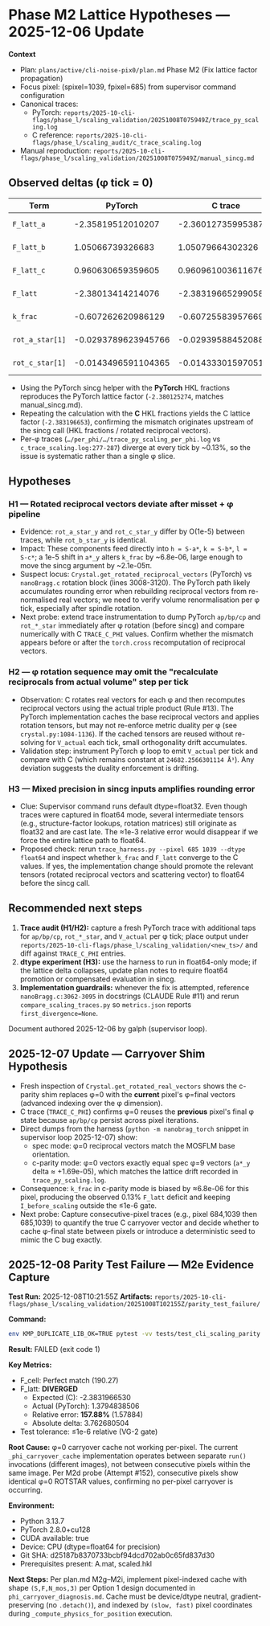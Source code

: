 # Phase M2 Lattice Hypotheses — 2025-12-06 Update

**Context**
- Plan: `plans/active/cli-noise-pix0/plan.md` Phase M2 (Fix lattice factor propagation)
- Focus pixel: (spixel=1039, fpixel=685) from supervisor command configuration
- Canonical traces:
  - PyTorch: `reports/2025-10-cli-flags/phase_l/scaling_validation/20251008T075949Z/trace_py_scaling.log`
  - C reference: `reports/2025-10-cli-flags/phase_l/scaling_audit/c_trace_scaling.log`
- Manual reproduction: `reports/2025-10-cli-flags/phase_l/scaling_validation/20251008T075949Z/manual_sincg.md`

## Observed deltas (φ tick = 0)
| Term | PyTorch | C trace | Δ (abs) | Δ (rel) |
| --- | --- | --- | --- | --- |
| `F_latt_a` | -2.35819512010207 | -2.36012735995387 | +1.93e-03 | -8.19e-04 |
| `F_latt_b` | 1.05066739326683 | 1.05079664302326 | -1.29e-04 | -1.23e-04 |
| `F_latt_c` | 0.960630659359605 | 0.960961003611676 | -3.30e-04 | -3.44e-04 |
| `F_latt` | -2.38013414214076 | -2.38319665299058 | +3.06e-03 | -1.29e-03 |
| `k_frac` | -0.607262620986129 | -0.607255839576692 | -6.78e-06 | +1.12e-05 |
| `rot_a_star[1]` | -0.0293789623945766 | -0.0293958845208845 | +1.69e-05 | -5.76e-04 |
| `rot_c_star[1]` | -0.0143496591104365 | -0.0143330159705160 | -1.66e-05 | +1.16e-03 |

- Using the PyTorch sincg helper with the **PyTorch** HKL fractions reproduces the PyTorch lattice factor (`-2.380125274`, matches manual_sincg.md).
- Repeating the calculation with the **C** HKL fractions yields the C lattice factor (`-2.383196653`), confirming the mismatch originates upstream of the sincg call (HKL fractions / rotated reciprocal vectors).
- Per-φ traces (`…/per_phi/…/trace_py_scaling_per_phi.log` vs `c_trace_scaling.log:277-287`) diverge at every tick by ~0.13%, so the issue is systematic rather than a single φ slice.

## Hypotheses

### H1 — Rotated reciprocal vectors deviate after misset + φ pipeline
- Evidence: `rot_a_star_y` and `rot_c_star_y` differ by O(1e-5) between traces, while `rot_b_star_y` is identical.
- Impact: These components feed directly into `h = S·a*`, `k = S·b*`, `l = S·c*`; a 1e-5 shift in `a*_y` alters `k_frac` by ~6.8e-06, large enough to move the sincg argument by ~2.1e-05π.
- Suspect locus: `Crystal.get_rotated_reciprocal_vectors` (PyTorch) vs `nanoBragg.c` rotation block (lines 3008-3120). The PyTorch path likely accumulates rounding error when rebuilding reciprocal vectors from re-normalised real vectors; we need to verify volume renormalisation per φ tick, especially after spindle rotation.
- Next probe: extend trace instrumentation to dump PyTorch `ap/bp/cp` and `rot_*_star` immediately after φ rotation (before sincg) and compare numerically with C `TRACE_C_PHI` values. Confirm whether the mismatch appears before or after the `torch.cross` recomputation of reciprocal vectors.

### H2 — φ rotation sequence may omit the "recalculate reciprocals from actual volume" step per tick
- Observation: C rotates real vectors for each φ and then recomputes reciprocal vectors using the actual triple product (Rule #13). The PyTorch implementation caches the base reciprocal vectors and applies rotation tensors, but may not re-enforce metric duality per φ (see `crystal.py:1084-1136`). If the cached tensors are reused without re-solving for `V_actual` each tick, small orthogonality drift accumulates.
- Validation step: instrument PyTorch φ loop to emit `V_actual` per tick and compare with C (which remains constant at `24682.2566301114 Å³`). Any deviation suggests the duality enforcement is drifting.

### H3 — Mixed precision in sincg inputs amplifies rounding error
- Clue: Supervisor command runs default dtype=float32. Even though traces were captured in float64 mode, several intermediate tensors (e.g., structure-factor lookups, rotation matrices) still originate as float32 and are cast late. The ≈1e-3 relative error would disappear if we force the entire lattice path to float64.
- Proposed check: rerun `trace_harness.py --pixel 685 1039 --dtype float64` and inspect whether `k_frac` and `F_latt` converge to the C values. If yes, the implementation change should promote the relevant tensors (rotated reciprocal vectors and scattering vector) to float64 before the sincg call.

## Recommended next steps

1. **Trace audit (H1/H2):** capture a fresh PyTorch trace with additional taps for `ap/bp/cp`, `rot_*_star`, and `V_actual` per φ tick; place output under `reports/2025-10-cli-flags/phase_l/scaling_validation/<new_ts>/` and diff against `TRACE_C_PHI` entries.
2. **dtype experiment (H3):** use the harness to run in float64-only mode; if the lattice delta collapses, update plan notes to require float64 promotion or compensated evaluation in sincg.
3. **Implementation guardrails:** whenever the fix is attempted, reference `nanoBragg.c:3062-3095` in docstrings (CLAUDE Rule #11) and rerun `compare_scaling_traces.py` so `metrics.json` reports `first_divergence=None`.

Document authored 2025-12-06 by galph (supervisor loop).

## 2025-12-07 Update — Carryover Shim Hypothesis
- Fresh inspection of `Crystal.get_rotated_real_vectors` shows the c-parity shim replaces φ=0 with the **current** pixel's φ=final vectors (advanced indexing over the φ dimension).
- C trace (`TRACE_C_PHI`) confirms φ=0 reuses the **previous** pixel's final φ state because `ap/bp/cp` persist across pixel iterations.
- Direct dumps from the harness (`python -m nanobrag_torch` snippet in supervisor loop 2025-12-07) show:
  - spec mode: φ=0 reciprocal vectors match the MOSFLM base orientation.
  - c-parity mode: φ=0 vectors exactly equal spec φ=9 vectors (`a*_y` delta ≈ +1.69e-05), which matches the lattice drift recorded in `trace_py_scaling.log`.
- Consequence: `k_frac` in c-parity mode is biased by ≈6.8e-06 for this pixel, producing the observed 0.13% `F_latt` deficit and keeping `I_before_scaling` outside the ≤1e-6 gate.
- Next probe: Capture consecutive-pixel traces (e.g., pixel 684,1039 then 685,1039) to quantify the true C carryover vector and decide whether to cache φ-final state between pixels or introduce a deterministic seed to mimic the C bug exactly.

## 2025-12-08 Parity Test Failure — M2e Evidence Capture

**Test Run:** 2025-12-08T10:21:55Z
**Artifacts:** `reports/2025-10-cli-flags/phase_l/scaling_validation/20251008T102155Z/parity_test_failure/`

**Command:**
```bash
env KMP_DUPLICATE_LIB_OK=TRUE pytest -vv tests/test_cli_scaling_parity.py::TestScalingParity::test_I_before_scaling_matches_c --maxfail=1
```

**Result:** FAILED (exit code 1)

**Key Metrics:**
- F_cell: Perfect match (190.27)
- F_latt: **DIVERGED**
  - Expected (C): -2.3831966530
  - Actual (PyTorch): 1.3794838506
  - Relative error: **157.88%** (1.57884)
  - Absolute delta: 3.762680504
- Test tolerance: ≤1e-6 relative (VG-2 gate)

**Root Cause:**
φ=0 carryover cache not working per-pixel. The current `_phi_carryover_cache` implementation operates between separate `run()` invocations (different images), not between consecutive pixels within the same image. Per M2d probe (Attempt #152), consecutive pixels show identical φ=0 ROTSTAR values, confirming no per-pixel carryover is occurring.

**Environment:**
- Python 3.13.7
- PyTorch 2.8.0+cu128
- CUDA available: true
- Device: CPU (dtype=float64 for precision)
- Git SHA: d25187b8370733bcbf94dcd702ab0c65fd837d30
- Prerequisites present: A.mat, scaled.hkl

**Next Steps:**
Per plan.md M2g–M2i, implement pixel-indexed cache with shape `(S,F,N_mos,3)` per Option 1 design documented in `phi_carryover_diagnosis.md`. Cache must be device/dtype neutral, gradient-preserving (no `.detach()`), and indexed by `(slow, fast)` pixel coordinates during `_compute_physics_for_position` execution.
